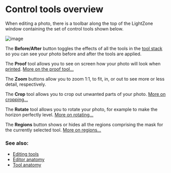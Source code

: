 Control tools overview
======================

When editing a photo, there is a toolbar along the top of the LightZone
window containing the set of control tools shown below.

![image](images/Tools-Controls-en.png)

The **Before/After** button toggles the effects of all the tools in the
[tool stack](Tool_Stack.html) so you can see your photo before and after
the tools are applied.

The **Proof** tool allows you to see on screen how your photo will look
when [printed](Printing.html). [More on the proof
tool...](Tool-Proof.html)

The **Zoom** buttons allow you to zoom 1:1, to fit, in, or out to see
more or less detail, respectively.

The **Crop** tool allows you to crop out unwanted parts of your photo.
[More on cropping...](Tool-Crop.html)

The **Rotate** tool allows you to rotate your photo, for example to make
the horizon perfectly level. [More on rotating...](Tool-Rotate.html)

The **Regions** button shows or hides all the regions comprising the
mask for the currently selected tool. [More on regions...](Regions.html)

### See also:

-   [Editing tools](Tools-Editing.html)
-   [Editor anatomy](Anatomy-Editor.html)
-   [Tool anatomy](Tool_Anatomy.html)

